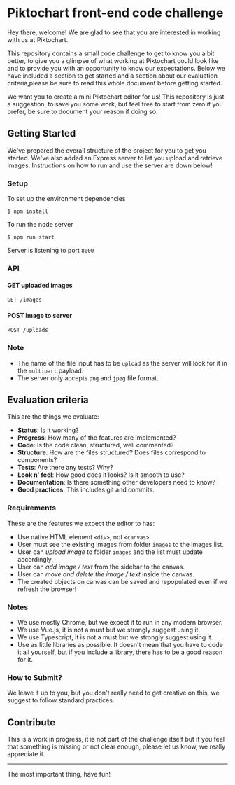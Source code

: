 # Piktochart front-end code challenge

Hey there, welcome! We are glad to see that you are interested in working with us at Piktochart.

This repository contains a small code challenge to get to know you a bit better, to give you a glimpse of what working at Piktochart could look like and to provide you with an opportunity to know our expectations. Below we have included a section to get started and a section about our evaluation criteria,please be sure to read this whole document before getting started.

We want you to create a mini Piktochart editor for us! This repository is just a suggestion, to save you some work, but feel free to start from zero if you prefer, be sure to document your reason if doing so.

## Getting Started

We've prepared the overall structure of the project for you to get you started. We've also added an Express server to let you upload and retrieve Images. Instructions on how to run and use the server are down below!

### Setup

To set up the environment dependencies

```
$ npm install
```

To run the node server

```
$ npm run start
```

Server is listening to port `8000`

### API

#### GET uploaded images

```
GET /images
```

#### POST image to server

```
POST /uploads
```

### Note

- The name of the file input has to be `upload` as the server will look for it in the `multipart` payload.
- The server only accepts `png` and `jpeg` file format.

## Evaluation criteria

This are the things we evaluate:

- **Status**: Is it working?
- **Progress**: How many of the features are implemented?
- **Code**: Is the code clean, structured, well commented?
- **Structure**: How are the files structured? Does files correspond to components?
- **Tests**: Are there any tests? Why?
- **Look n' feel**: How good does it looks? Is it smooth to use?
- **Documentation**: Is there something other developers need to know?
- **Good practices**: This includes git and commits.

### Requirements

These are the features we expect the editor to has:

- Use native HTML element `<div>`, not `<canvas>`.
- User must see the existing images from folder `images` to the images list.
- User can *upload image* to folder `images` and the list must update accordingly.
- User can *add image / text* from the sidebar to the canvas.
- User can *move and delete the image / text* inside the canvas.
- The created objects on canvas can be saved and repopulated even if we refresh the browser!

### Notes

- We use mostly Chrome, but we expect it to run in any modern browser.
- We use Vue.js, it is not a must but we strongly suggest using it.
- We use Typescript, it is not a must but we strongly suggest using it.
- Use as little libraries as possible. It doesn't mean that you have to code it all yourself, but if you include a library, there has to be a good reason for it.

### How to Submit?

We leave it up to you, but you don't really need to get creative on this, we suggest to follow standard practices.

## Contribute

This is a work in progress, it is not part of the challenge itself but if you feel that something is missing or not clear enough, please let us know, we really appreciate it.

-----

The most important thing, have fun!
